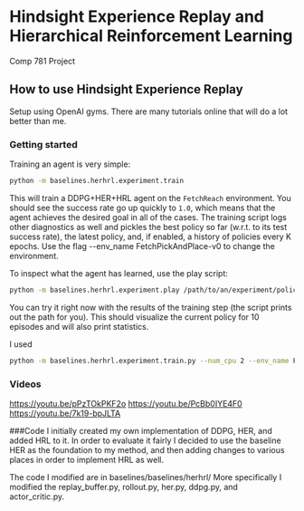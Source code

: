 # Hindsight Experience Replay and Hierarchical Reinforcement Learning
Comp 781 Project

## How to use Hindsight Experience Replay
Setup using OpenAI gyms. There are many tutorials online that will do a lot better than me.

### Getting started
Training an agent is very simple:
```bash
python -m baselines.herhrl.experiment.train
```
This will train a DDPG+HER+HRL agent on the `FetchReach` environment.
You should see the success rate go up quickly to `1.0`, which means that the agent achieves the
desired goal in all of the cases.
The training script logs other diagnostics as well and pickles the best policy so far (w.r.t. to its test success rate),
the latest policy, and, if enabled, a history of policies every K epochs.
Use the flag --env_name FetchPickAndPlace-v0
to change the environment.

To inspect what the agent has learned, use the play script:
```bash
python -m baselines.herhrl.experiment.play /path/to/an/experiment/policy_best.pkl
```
You can try it right now with the results of the training step (the script prints out the path for you).
This should visualize the current policy for 10 episodes and will also print statistics.

I used
```bash
python -m baselines.herhrl.experiment.train.py --num_cpu 2 --env_name FetchPush-v0 --n_epochs 200 --replay_strategy future
```

### Videos
https://youtu.be/pPzTOkPKF2o
https://youtu.be/PcBb0IYE4F0
https://youtu.be/7k19-bpJLTA

###Code
I initially created my own implementation of DDPG, HER, and added HRL to it. 
In order to evaluate it fairly I decided to use the baseline HER as the foundation to my method, and then adding changes to various places in order to implement HRL as well. 

The code I modified are in baselines/baselines/herhrl/
More specifically I modified the replay_buffer.py, rollout.py, her.py, ddpg.py, and actor_critic.py.

